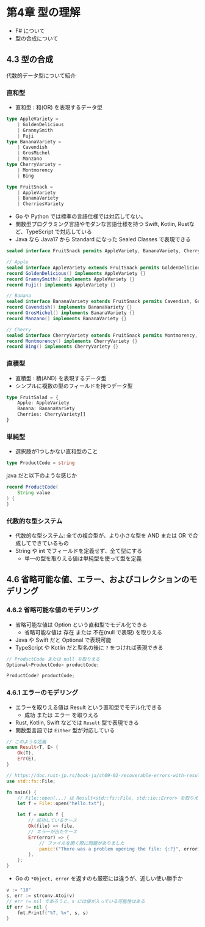 # 第4章 型の理解

- F# について
- 型の合成について

## 4.3 型の合成

代数的データ型について紹介

### 直和型

- 直和型 : 和(OR) を表現するデータ型

```ts
type AppleVariety =
    | GoldenDelicious
    | GrannySmith
    | Fuji
type BananaVariety =
    | Cavendish
    | GrosMichel
    | Manzano
type CherryVariety =
    | Montmorency
    | Bing

type FruitSnack =
    | AppleVariety
    | BananaVariety
    | CherriesVariety
```

- Go や Python では標準の言語仕様では対応してない。
- 関数型プログラミング言語やモダンな言語仕様を持つ Swift, Kotlin, Rustなど、TypeScript で対応している
- Java なら Java17 から Standard になった Sealed Classes で表現できる

```java
sealed interface FruitSnack permits AppleVariety, BananaVariety, CherryVariety {}

// Apple
sealed interface AppleVariety extends FruitSnack permits GoldenDelicious, GrannySmith, Fuji {}
record GoldenDelicious() implements AppleVariety {}
record GrannySmith() implements AppleVariety {}
record Fuji() implements AppleVariety {}

// Banana
sealed interface BananaVariety extends FruitSnack permits Cavendish, GrosMichel, Manzano {}
record Cavendish() implements BananaVariety {}
record GrosMichel() implements BananaVariety {}
record Manzano() implements BananaVariety {}

// Cherry
sealed interface CherryVariety extends FruitSnack permits Montmorency, Bing {}
record Montmorency() implements CherryVariety {}
record Bing() implements CherryVariety {}
```

### 直積型

- 直積型 : 積(AND) を表現するデータ型
- シンプルに複数の型のフィールドを持つデータ型

```ts
type FruitSalad = {
    Apple: AppleVariety
    Banana: BananaVariety
    Cherries: CherryVariety[]
}
```

### 単純型

- 選択肢が1つしかない直和型のこと

```ts
type ProductCode = string
```

java だと以下のような感じか

```java
record ProductCode(
    String value
) {
}
```

### 代数的な型システム

- 代数的な型システム: 全ての複合型が、より小さな型を AND または OR で合成してできているもの
- String や int でフィールドを定義せず、全て型にする
    - 単一の型を取りえる値は単純型を使って型を定義

## 4.6 省略可能な値、エラー、およびコレクションのモデリング

### 4.6.2 省略可能な値のモデリング

- 省略可能な値は Option という直和型でモデル化できる
    - 省略可能な値は 存在 または 不在(null で表現) を取りえる
- Java や Swift だと Optional で表現可能
- TypeScript や Kotlin だと型名の後に `?` をつければ表現できる

```java
// ProductCode または null を取りえる
Optional<ProductCode> productCode;
```

```ts
ProductCode? productCode;
```

### 4.6.1 エラーのモデリング

- エラーを取りえる値は Result という直和型でモデル化できる
    - 成功 または エラー を取りえる
- Rust, Kotlin, Swift などでは `Result` 型で表現できる
- 関数型言語では `Either` 型が対応している

```rs
// このような定義
enum Result<T, E> {
    Ok(T),
    Err(E),
}

// https://doc.rust-jp.rs/book-ja/ch09-02-recoverable-errors-with-result.html
use std::fs::File;

fn main() {
    // File::open(...) は Result<std::fs::File, std::io::Error> を取りえる
    let f = File::open("hello.txt");

    let f = match f {
        // 成功しているケース
        Ok(file) => file,
        // エラーが出たケース
        Err(error) => {
            // ファイルを開く際に問題がありました
            panic!("There was a problem opening the file: {:?}", error)
        },
    };
}
```

- Go の `*Object, error` を返すのも厳密には違うが、近しい使い勝手か

```go
v := "10"
s, err := strconv.Atoi(v)
// err != nil であろうと、s には値が入っている可能性はある
if err != nil {
	fmt.Printf("%T, %v", s, s)
}

```
